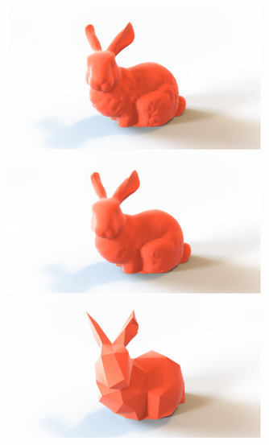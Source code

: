 <div align="center">
<img src="bunny.jpg" alt="drawing" width="1000" />
</div>

<div align="center">
<img src="bunny0.05.jpg" alt="drawing" width="1000" />
</div>

<div align="center">
<img src="bunny005.jpg" alt="drawing" width="1000" />
</div>